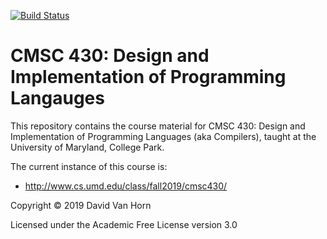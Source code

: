[![Build Status](https://travis-ci.com/cmsc430/www.png?branch=master)](https://travis-ci.com/cmsc430/www)

# CMSC 430: Design and Implementation of Programming Langauges

This repository contains the course material for CMSC 430: Design and
Implementation of Programming Languages (aka Compilers), taught at the
University of Maryland, College Park.

The current instance of this course is:

* http://www.cs.umd.edu/class/fall2019/cmsc430/

Copyright © 2019 David Van Horn

Licensed under the Academic Free License version 3.0


